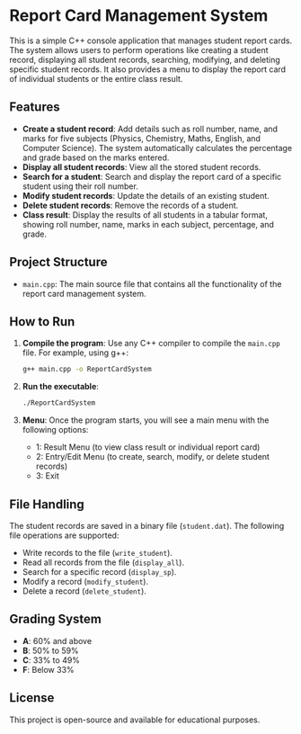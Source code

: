 # Report Card Management System

This is a simple C++ console application that manages student report cards. The system allows users to perform operations like creating a student record, displaying all student records, searching, modifying, and deleting specific student records. It also provides a menu to display the report card of individual students or the entire class result.

## Features

- **Create a student record**: Add details such as roll number, name, and marks for five subjects (Physics, Chemistry, Maths, English, and Computer Science). The system automatically calculates the percentage and grade based on the marks entered.
- **Display all student records**: View all the stored student records.
- **Search for a student**: Search and display the report card of a specific student using their roll number.
- **Modify student records**: Update the details of an existing student.
- **Delete student records**: Remove the records of a student.
- **Class result**: Display the results of all students in a tabular format, showing roll number, name, marks in each subject, percentage, and grade.

## Project Structure

- `main.cpp`: The main source file that contains all the functionality of the report card management system.

## How to Run

1. **Compile the program**: Use any C++ compiler to compile the `main.cpp` file. For example, using g++:

    ```bash
    g++ main.cpp -o ReportCardSystem
    ```

2. **Run the executable**:

    ```bash
    ./ReportCardSystem
    ```

3. **Menu**: Once the program starts, you will see a main menu with the following options:
    - 1: Result Menu (to view class result or individual report card)
    - 2: Entry/Edit Menu (to create, search, modify, or delete student records)
    - 3: Exit

## File Handling

The student records are saved in a binary file (`student.dat`). The following file operations are supported:
- Write records to the file (`write_student`).
- Read all records from the file (`display_all`).
- Search for a specific record (`display_sp`).
- Modify a record (`modify_student`).
- Delete a record (`delete_student`).

## Grading System

- **A**: 60% and above
- **B**: 50% to 59%
- **C**: 33% to 49%
- **F**: Below 33%


## License

This project is open-source and available for educational purposes.

